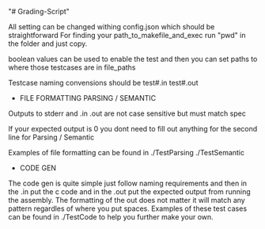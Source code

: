 "# Grading-Script" 

All setting can be changed withing config.json which should be straightforward
For finding your path_to_makefile_and_exec run "pwd" in the folder and just copy.

boolean values can be used to enable the test and then you can set paths to where
those testcases are in file_paths

Testcase naming convensions should be test#.in test#.out

* FILE FORMATTING PARSING / SEMANTIC

Outputs to stderr and .in .out are not case sensitive but must match spec

If your expected output is 0 you dont need to fill out anything for the second line for Parsing / Semantic

Examples of file formatting can be found in ./TestParsing ./TestSemantic

* CODE GEN

The code gen is quite simple just follow naming requirements and then in the .in put the c code
and in the .out put the expected output from running the assembly. The formatting of the out
does not matter it will match any pattern regardles of where you put spaces. Examples
of these test cases can be found in ./TestCode to help you further make your own.
